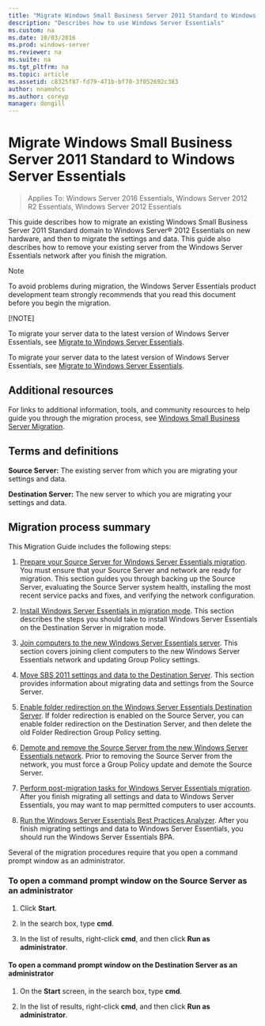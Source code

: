 ```yaml
---
title: "Migrate Windows Small Business Server 2011 Standard to Windows Server Essentials"
description: "Describes how to use Windows Server Essentials"
ms.custom: na
ms.date: 10/03/2016
ms.prod: windows-server
ms.reviewer: na
ms.suite: na
ms.tgt_pltfrm: na
ms.topic: article
ms.assetid: c8325f87-fd79-471b-bf70-3f052692c383
author: nnamuhcs
ms.author: coreyp
manager: dongill
---
```


# Migrate Windows Small Business Server 2011 Standard to Windows Server Essentials

>Applies To: Windows Server 2016 Essentials, Windows Server 2012 R2 Essentials, Windows Server 2012 Essentials

This guide describes how to migrate an existing Windows Small Business Server 2011 Standard domain to  Windows Server® 2012 Essentials on new hardware, and then to migrate the settings and data. This guide also describes how to remove your existing server from the  Windows Server Essentials network after you finish the migration.  
  
> [!NOTE]
>  To avoid problems during migration, the  Windows Server Essentials product development team strongly recommends that you read this document before you begin the migration.  
> 
> [!NOTE]
> 
>  To migrate your server data to the latest version of Windows Server Essentials, see [Migrate to Windows Server Essentials](Migrate-from-Previous-Versions-to-Windows-Server-Essentials-or-Windows-Server-Essentials-Experience.md).  
> 
>  To migrate your server data to the latest version of Windows Server Essentials, see [Migrate to Windows Server Essentials](../migrate/Migrate-from-Previous-Versions-to-Windows-Server-Essentials-or-Windows-Server-Essentials-Experience.md).  

  
## Additional resources  
 For links to additional information, tools, and community resources to help guide you through the migration process, see [Windows Small Business Server Migration](https://go.microsoft.com/fwlink/?LinkId=217520).  
  
## Terms and definitions  
 **Source Server:** The existing server from which you are migrating your settings and data.  
  
 **Destination Server:** The new server to which you are migrating your settings and data.  
  
## Migration process summary  
 This Migration Guide includes the following steps:  
  

1.  [Prepare your Source Server for Windows Server Essentials migration](Prepare-your-Source-Server-for-Windows-Server-Essentials-migration.md).  You must ensure that your Source Server and network are ready for migration. This section guides you through backing up the Source Server, evaluating the Source Server system health, installing the most recent service packs and fixes, and verifying the network configuration.  
  
2.  [Install Windows Server Essentials in migration mode](Install-Windows-Server-Essentials-in-migration-mode.md).  This section describes the steps you should take to install  Windows Server Essentials on the Destination Server in migration mode.  
  
3.  [Join computers to the new Windows Server Essentials server](Join-computers-to-the-new-Windows-Server-Essentials-server.md).  This section covers joining client computers to the new  Windows Server Essentials network and updating Group Policy settings.  
  
4.  [Move SBS 2011 settings and data to the Destination Server](Move-Windows-SBS-2011-Standard-settings-and-data-to-the-Destination-Server-for-Windows-Server-Essentials-migration.md).  This section provides information about migrating data and settings from the Source Server.  
  
5.  [Enable folder redirection on the Windows Server Essentials Destination Server](Enable-folder-redirection-on-the-Windows-Server-Essentials-Destination-Server.md).  If folder redirection is enabled on the Source Server, you can enable folder redirection on the Destination Server, and then delete the old Folder Redirection Group Policy setting.  
  
6.  [Demote and remove the Source Server from the new Windows Server Essentials network](Demote-and-remove-the-Source-Server-from-the-new-Windows-Server-Essentials-network.md).  Prior to removing the Source Server from the network, you must force a Group Policy update and demote the Source Server.  
  
7.  [Perform post-migration tasks for Windows Server Essentials migration](Perform-post-migration-tasks-for-Windows-Server-Essentials-migration.md).  After you finish migrating all settings and data to  Windows Server Essentials, you may want to map permitted computers to user accounts.  
  
8.  [Run the Windows Server Essentials Best Practices Analyzer](Run-the-Windows-Server-Essentials-Best-Practices-Analyzer.md).  After you finish migrating settings and data to  Windows Server Essentials, you should run the  Windows Server Essentials BPA.  
 
 Several of the migration procedures require that you open a command prompt window as an administrator.  
  
###  <a name="BKMK_OpenACommandPromptAsAdmin"></a> To open a command prompt window on the Source Server as an administrator  
  
1.  Click **Start**.  
  
2.  In the search box, type **cmd**.  
  
3.  In the list of results, right-click **cmd**, and then click **Run as administrator**.  
  
#### To open a command prompt window on the Destination Server as an administrator  
  
1.  On the **Start** screen, in the search box, type **cmd**.  
  
2.  In the list of results, right-click **cmd**, and then click **Run as administrator**.
